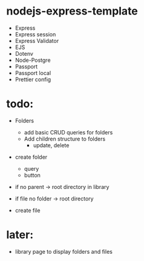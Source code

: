 # nodejs-express-template

-   Express
-   Express session
-   Express Validator
-   EJS
-   Dotenv
-   Node-Postgre
-   Passport
-   Passport local
-   Prettier config


# todo:
- Folders
    - add basic CRUD queries for folders
    - Add children structure to folders
        - update, delete

- create folder
    - query
    - button

- if no parent -> root directory in library
- if file no folder -> root directory
- create file


# later:
- library page to display folders and files